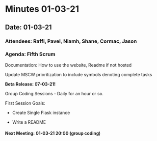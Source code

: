 # Minutes 01-03-21

## Date: 01-03-21

### Attendees: Raffi, Pavel, Niamh, Shane, Cormac, Jason

### Agenda: Fifth Scrum

Documentation: How to use the website, Readme if not hosted

Update MSCW prioritization to include symbols denoting complete tasks

**Beta Release: 07-03-21!**

Group Coding Sessions - Daily for an hour or so.

First Session Goals:

* Create Single Flask instance

* Write a README

#### Next Meeting: 01-03-21 20:00 (group coding)

